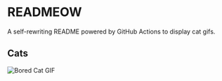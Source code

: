 # READMEOW

A self-rewriting README powered by GitHub Actions to display cat gifs.

## Cats

![Bored Cat GIF](https://media3.giphy.com/media/mlvseq9yvZhba/200.gif?cid=9acd02daomeo5fh7eghucdl8gotw91yb5n02ob29y6ytjx9f&ep=v1_gifs_search&rid=200.gif&ct=g)
